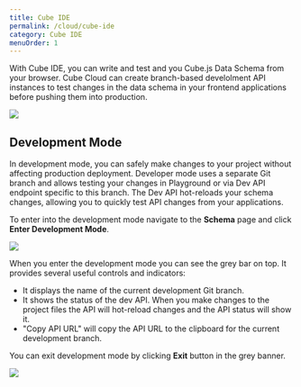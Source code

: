 ```yaml
---
title: Cube IDE
permalink: /cloud/cube-ide
category: Cube IDE
menuOrder: 1
---
```


With Cube IDE, you can write and test and you Cube.js Data Schema from your
browser. Cube Cloud can create branch-based develolment API instances to test changes in the data schema
in your frontend applications before pushing them into production.

![](https://raw.githubusercontent.com/cube-js/cube.js/master/docs/content/Cube-Cloud/cube-ide.png)

## Development Mode

In development mode, you can safely make changes to your project without affecting production deployment. Developer mode uses a separate Git branch and allows testing your changes in Playground or via Dev API endpoint specific to this branch. The Dev API hot-reloads your schema changes, allowing you to quickly test API changes from your applications.

To enter into the development mode navigate to the **Schema** page and click **Enter
Development Mode**.

![](https://raw.githubusercontent.com/cube-js/cube.js/master/docs/content/Cube-Cloud/enter-dev-mode.png)

When you enter the development mode you can see the grey bar on top. It provides
several useful controls and indicators:
* It displays the name of the current development Git branch.
* It shows the status of the dev API. When you make changes to the project files the
  API will hot-reload changes and the API status will show it.
* "Copy API URL" will copy the API URL to the clipboard for the current development branch.

You can exit development mode by clicking **Exit** button in the grey banner.

![](https://raw.githubusercontent.com/cube-js/cube.js/master/docs/content/Cube-Cloud/dev-mode-bar.png)
